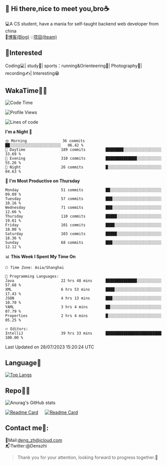 👋 Hi there,nice to meet you,bro☕
---
💻A CS student, have a mania for self-taught backend web developer from china   
📌[博客(Blog)](https://github.com/HealUP/MyBlog)
💡[项目(Iteam)](https://healup.github.io/)

 <!-- waka-box start -->
 <!-- waka-box end -->
 
🧲**Interested**
--
Coding💻| study📖| sports：running&Orienteering🏃‍| Photography📸| recording✍️| Interesting😁

WakaTime👨‍💻
---
<!--START_SECTION:waka-->
![Code Time](http://img.shields.io/badge/Code%20Time-305%20hrs%2036%20mins-blue)

![Profile Views](http://img.shields.io/badge/Profile%20Views-25-blue)

![Lines of code](https://img.shields.io/badge/From%20Hello%20World%20I%27ve%20Written-168.2%20thousand%20lines%20of%20code-blue)

**I'm a Night 🦉** 

```text
🌞 Morning                36 commits          ██░░░░░░░░░░░░░░░░░░░░░░░   06.42 % 
🌆 Daytime                189 commits         ████████░░░░░░░░░░░░░░░░░   33.69 % 
🌃 Evening                310 commits         ██████████████░░░░░░░░░░░   55.26 % 
🌙 Night                  26 commits          █░░░░░░░░░░░░░░░░░░░░░░░░   04.63 % 
```
📅 **I'm Most Productive on Thursday** 

```text
Monday                   51 commits          ██░░░░░░░░░░░░░░░░░░░░░░░   09.09 % 
Tuesday                  57 commits          ███░░░░░░░░░░░░░░░░░░░░░░   10.16 % 
Wednesday                71 commits          ███░░░░░░░░░░░░░░░░░░░░░░   12.66 % 
Thursday                 110 commits         █████░░░░░░░░░░░░░░░░░░░░   19.61 % 
Friday                   101 commits         ████░░░░░░░░░░░░░░░░░░░░░   18.00 % 
Saturday                 103 commits         █████░░░░░░░░░░░░░░░░░░░░   18.36 % 
Sunday                   68 commits          ███░░░░░░░░░░░░░░░░░░░░░░   12.12 % 
```


📊 **This Week I Spent My Time On** 

```text
🕑︎ Time Zone: Asia/Shanghai

💬 Programming Languages: 
Java                     22 hrs 48 mins      ██████████████░░░░░░░░░░░   57.68 % 
XML                      6 hrs 53 mins       ████░░░░░░░░░░░░░░░░░░░░░   17.43 % 
JSON                     4 hrs 13 mins       ███░░░░░░░░░░░░░░░░░░░░░░   10.70 % 
YAML                     3 hrs 4 mins        ██░░░░░░░░░░░░░░░░░░░░░░░   07.79 % 
Properties               2 hrs 4 mins        █░░░░░░░░░░░░░░░░░░░░░░░░   05.25 % 

🔥 Editors: 
IntelliJ                 39 hrs 33 mins      █████████████████████████   100.00 % 
```


 Last Updated on 28/07/2023 15:20:24 UTC
<!--END_SECTION:waka-->

Language🚀
---
[![Top Langs](https://github-readme-stats.vercel.app/api/top-langs/?username=HealUP&layout=compact&hide_border=true)](https://github.com/HealUP)

Repo🧑‍💻
---
![Anurag's GitHub stats](https://github-readme-stats.vercel.app/api?username=HealUP&count_private=true&show_icons=true&theme=gruvbox&hide_border=true) 

[![Readme Card](https://github-readme-stats.vercel.app/api/pin/?username=HealUP&repo=InternetEy&theme=transparent)](https://github.com/HealUP/InternetEy) &emsp;
[![Readme Card](https://github-readme-stats.vercel.app/api/pin/?username=HealUP&repo=CampusExperience&theme=transparent)](https://github.com/HealUP/CampusExperience)


Contact me📱:
---
📮Mail:deng_zh@icloud.com  
📬Twitter:@Denszhi  

> Thank you for your attention, looking forward to progress together.🎉
